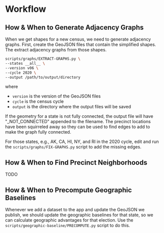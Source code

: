# Workflow

## How & When to Generate Adjacency Graphs

When we get shapes for a new census, we need to generate adjacency graphs.
First, create the GeoJSON files that contain the simplified shapes.
The extract adjacency graphs from those shapes.

```bash
scripts/graphs/EXTRACT-GRAPHS.py \
--states __all__ \
--version v06 \
--cycle 2020 \
--output /path/to/output/directory
```

where

- `version` is the version of the GeoJSON files
- `cycle` is the census cycle
- `output` is the directory where the output files will be saved

If the geometry for a state is not fully connected, the output file will have
"_NOT_CONNECTED" appended to the filename. The precinct locations have been squirreled
away so they can be used to find edges to add to make the graph fully connected.

For those states, e.g., AK, CA, HI, NY, and RI in the 2020 cycle, edit and run the
`scripts/graphs/FIX-GRAPHS.py` script to add the missing edges. 

## How & When to Find Precinct Neighborhoods

TODO

## How & When to Precompute Geographic Baselines

Whenever we add a dataset to the app and update the GeoJSON we publish,
we should update the geographic baselines for that state, so
we can calculate geographic advantages for that election.
Use the `scripts/geographic-baseline/PRECOMPUTE.py` script to do this.